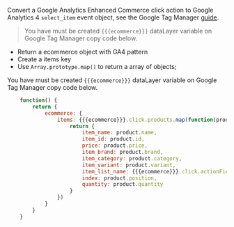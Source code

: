 Convert a Google Analytics Enhanced Commerce click action to Google Analytics 4 `select_item` event object, see the Google Tag Manager [guide](https://developers.google.com/tag-manager/enhanced-ecommerce?hl=pt_br#product-clicks).

> You have must be created `{{{ecommerce}}}` dataLayer variable on Google Tag Manager copy code below.

- Return a ecommerce object with GA4 pattern
- Create a items key
- Use `Array.prototype.map()` to return a array of objects;

You have must be created `{{{ecommerce}}}` dataLayer variable on Google Tag Manager copy code below.

```javascript
    function() {
        return {
            ecommerce: {
                items: {{{ecommerce}}}.click.products.map(function(product){
                    return {
                        item_name: product.name,
                        item_id: product.id,
                        price: product.price,
                        item_brand: product.brand,
                        item_category: product.category,
                        item_variant: product.variant,
                        item_list_name: {{{ecommerce}}}.click.actionField.list,
                        index: product.position,
                        quantity: product.quantity
                    }
                })
            }
        }
    }
```
